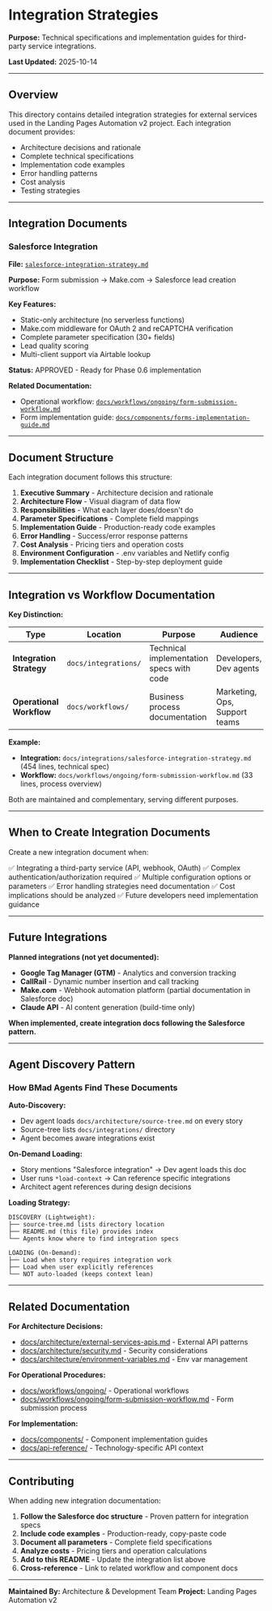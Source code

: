 # Integration Strategies

**Purpose:** Technical specifications and implementation guides for third-party service integrations.

**Last Updated:** 2025-10-14

---

## Overview

This directory contains detailed integration strategies for external services used in the Landing Pages Automation v2 project. Each integration document provides:

- Architecture decisions and rationale
- Complete technical specifications
- Implementation code examples
- Error handling patterns
- Cost analysis
- Testing strategies

---

## Integration Documents

### Salesforce Integration

**File:** [`salesforce-integration-strategy.md`](salesforce-integration-strategy.md)

**Purpose:** Form submission → Make.com → Salesforce lead creation workflow

**Key Features:**
- Static-only architecture (no serverless functions)
- Make.com middleware for OAuth 2 and reCAPTCHA verification
- Complete parameter specification (30+ fields)
- Lead quality scoring
- Multi-client support via Airtable lookup

**Status:** APPROVED - Ready for Phase 0.6 implementation

**Related Documentation:**
- Operational workflow: [`docs/workflows/ongoing/form-submission-workflow.md`](../workflows/ongoing/form-submission-workflow.md)
- Form implementation guide: [`docs/components/forms-implementation-guide.md`](../components/forms-implementation-guide.md)

---

## Document Structure

Each integration document follows this structure:

1. **Executive Summary** - Architecture decision and rationale
2. **Architecture Flow** - Visual diagram of data flow
3. **Responsibilities** - What each layer does/doesn't do
4. **Parameter Specifications** - Complete field mappings
5. **Implementation Guide** - Production-ready code examples
6. **Error Handling** - Success/error response patterns
7. **Cost Analysis** - Pricing tiers and operation costs
8. **Environment Configuration** - .env variables and Netlify config
9. **Implementation Checklist** - Step-by-step deployment guide

---

## Integration vs Workflow Documentation

**Key Distinction:**

| Type | Location | Purpose | Audience |
|------|----------|---------|----------|
| **Integration Strategy** | `docs/integrations/` | Technical implementation specs with code | Developers, Dev agents |
| **Operational Workflow** | `docs/workflows/` | Business process documentation | Marketing, Ops, Support teams |

**Example:**
- **Integration:** `docs/integrations/salesforce-integration-strategy.md` (454 lines, technical spec)
- **Workflow:** `docs/workflows/ongoing/form-submission-workflow.md` (33 lines, process overview)

Both are maintained and complementary, serving different purposes.

---

## When to Create Integration Documents

Create a new integration document when:

✅ Integrating a third-party service (API, webhook, OAuth)
✅ Complex authentication/authorization required
✅ Multiple configuration options or parameters
✅ Error handling strategies need documentation
✅ Cost implications should be analyzed
✅ Future developers need implementation guidance

---

## Future Integrations

**Planned integrations (not yet documented):**

- **Google Tag Manager (GTM)** - Analytics and conversion tracking
- **CallRail** - Dynamic number insertion and call tracking
- **Make.com** - Webhook automation platform (partial documentation in Salesforce doc)
- **Claude API** - AI content generation (build-time only)

**When implemented, create integration docs following the Salesforce pattern.**

---

## Agent Discovery Pattern

### How BMad Agents Find These Documents

**Auto-Discovery:**
- Dev agent loads `docs/architecture/source-tree.md` on every story
- Source-tree lists `docs/integrations/` directory
- Agent becomes aware integrations exist

**On-Demand Loading:**
- Story mentions "Salesforce integration" → Dev agent loads this doc
- User runs `*load-context` → Can reference specific integrations
- Architect agent references during design decisions

**Loading Strategy:**
```
DISCOVERY (Lightweight):
├── source-tree.md lists directory location
├── README.md (this file) provides index
└── Agents know where to find integration specs

LOADING (On-Demand):
├── Load when story requires integration work
├── Load when user explicitly references
└── NOT auto-loaded (keeps context lean)
```

---

## Related Documentation

**For Architecture Decisions:**
- [docs/architecture/external-services-apis.md](../architecture/external-services-apis.md) - External API patterns
- [docs/architecture/security.md](../architecture/security.md) - Security considerations
- [docs/architecture/environment-variables.md](../architecture/environment-variables.md) - Env var management

**For Operational Procedures:**
- [docs/workflows/ongoing/](../workflows/ongoing/) - Operational workflows
- [docs/workflows/ongoing/form-submission-workflow.md](../workflows/ongoing/form-submission-workflow.md) - Form submission process

**For Implementation:**
- [docs/components/](../components/) - Component implementation guides
- [docs/api-reference/](../api-reference/) - Technology-specific API context

---

## Contributing

When adding new integration documentation:

1. **Follow the Salesforce doc structure** - Proven pattern for integration specs
2. **Include code examples** - Production-ready, copy-paste code
3. **Document all parameters** - Complete field specifications
4. **Analyze costs** - Pricing tiers and operation calculations
5. **Add to this README** - Update the integration list above
6. **Cross-reference** - Link to related workflow and component docs

---

**Maintained By:** Architecture & Development Team
**Project:** Landing Pages Automation v2
